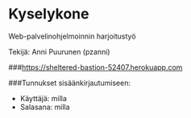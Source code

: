 # Kyselykone
Web-palvelinohjelmoinnin harjoitustyö

Tekijä: Anni Puurunen (pzanni)

###https://sheltered-bastion-52407.herokuapp.com

###Tunnukset sisäänkirjautumiseen:
* Käyttäjä: milla
* Salasana: milla
